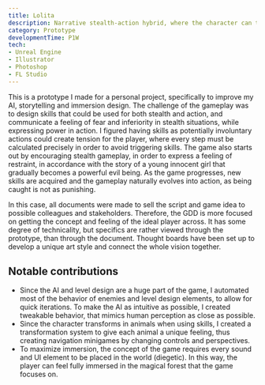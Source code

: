 ```yaml
---
title: Lolita
description: Narrative stealth-action hybrid, where the character can transform in a multitude of animals.
category: Prototype
developmentTime: P1W
tech:
- Unreal Engine
- Illustrator
- Photoshop
- FL Studio
---
```


This is a prototype I made for a personal project, specifically to improve my AI, storytelling and immersion design.
The challenge of the gameplay was to design skills that could be used for both stealth and action, and communicate a feeling of fear and inferiority in stealth situations, while expressing power in action. I figured having skills as potentially involuntary actions could create tension for the player, where every step must be calculated precisely in order to avoid triggering skills. The game also starts out by encouraging stealth gameplay, in order to express a feeling of restraint, in accordance with the story of a young innocent girl that gradually becomes a powerful evil being. As the game progresses, new skills are acquired and the gameplay naturally evolves into action, as being caught is not as punishing.

In this case, all documents were made to sell the script and game idea to possible colleagues and stakeholders. Therefore, the GDD is more focused on getting the concept and feeling of the ideal player across. It has some degree of technicality, but specifics are rather viewed through the prototype, than through the document. Thought boards have been set up to develop a unique art style and connect the whole vision together.

## Notable contributions

* Since the AI and level design are a huge part of the game, I automated most of the behavior of enemies and level design elements, to allow for quick iterations. To make the AI as intuitive as possible, I created tweakable behavior, that mimics human perception as close as possible.
* Since the character transforms in animals when using skills, I created a transformation system to give each animal a unique feeling, thus creating navigation minigames by changing controls and perspectives.
* To maximize immersion, the concept of the game requires every sound and UI element to be placed in the world (diegetic). In this way, the player can feel fully immersed in the magical forest that the game focuses on.

